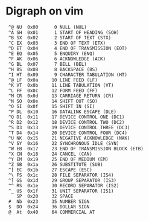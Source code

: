 # Digraph on vim


     ^@	NU	0x00	  0	NULL (NUL)
     ^A	SH	0x01	  1	START OF HEADING (SOH)
     ^B	SX	0x02	  2	START OF TEXT (STX)
     ^C	EX	0x03	  3	END OF TEXT (ETX)
     ^D	ET	0x04	  4	END OF TRANSMISSION (EOT)
     ^E	EQ	0x05	  5	ENQUIRY (ENQ)
     ^F	AK	0x06	  6	ACKNOWLEDGE (ACK)
     ^G	BL	0x07	  7	BELL (BEL)
     ^H	BS	0x08	  8	BACKSPACE (BS)
     ^I	HT	0x09	  9	CHARACTER TABULATION (HT)
     ^@	LF	0x0a	 10	LINE FEED (LF)
     ^K	VT	0x0b	 11	LINE TABULATION (VT)
     ^L	FF	0x0c	 12	FORM FEED (FF)
     ^M	CR	0x0d	 13	CARRIAGE RETURN (CR)
     ^N	SO	0x0e	 14	SHIFT OUT (SO)
     ^O	SI	0x0f	 15	SHIFT IN (SI)
     ^P	DL	0x10	 16	DATALINK ESCAPE (DLE)
     ^Q	D1	0x11	 17	DEVICE CONTROL ONE (DC1)
     ^R	D2	0x12	 18	DEVICE CONTROL TWO (DC2)
     ^S	D3	0x13	 19	DEVICE CONTROL THREE (DC3)
     ^T	D4	0x14	 20	DEVICE CONTROL FOUR (DC4)
     ^U	NK	0x15	 21	NEGATIVE ACKNOWLEDGE (NAK)
     ^V	SY	0x16	 22	SYNCHRONOUS IDLE (SYN)
     ^W	EB	0x17	 23	END OF TRANSMISSION BLOCK (ETB)
     ^X	CN	0x18	 24	CANCEL (CAN)
     ^Y	EM	0x19	 25	END OF MEDIUM (EM)
     ^Z	SB	0x1a	 26	SUBSTITUTE (SUB)
     ^[	EC	0x1b	 27	ESCAPE (ESC)
     ^\	FS	0x1c	 28	FILE SEPARATOR (IS4)
     ^]	GS	0x1d	 29	GROUP SEPARATOR (IS3)
     ^^	RS	0x1e	 30	RECORD SEPARATOR (IS2)
     ^_	US	0x1f	 31	UNIT SEPARATOR (IS1)
     	SP	0x20	 32	SPACE
     #	Nb	0x23	 35	NUMBER SIGN
     $	DO	0x24	 36	DOLLAR SIGN
     @	At	0x40	 64	COMMERCIAL AT

